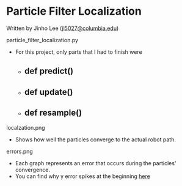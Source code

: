 # Particle Filter Localization

Written by Jinho Lee (jl5027@columbia.edu)

particle_filter_localization.py
- For this project, only parts that I had to finish were
  - def predict()
    - 
  - def update()
    - 
  - def resample()
    - 

localzation.png
- Shows how well the particles converge to the actual robot path.

errors.png
- Each graph represents an error that occurs during the particles' convergence.
- You can find why y error spikes at the beginning [here](https://github.com/JinhoLee93/Robotics/blob/main/README.md)
